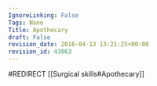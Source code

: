 ```yaml
---
IgnoreLinking: False
Tags: None
Title: Apothecary
draft: False
revision_date: 2016-04-13 13:21:25+00:00
revision_id: 43063
---
```


#REDIRECT [[Surgical skills#Apothecary]]